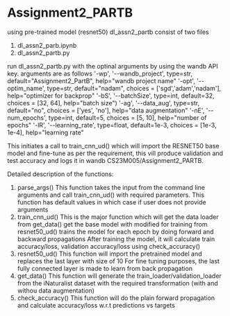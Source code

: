# Assignment2_PARTB
using pre-trained model (resnet50)
dl_assn2_partb consist of two files
1. dl_assn2_parb.ipynb
2. dl_assn2_partb.py

run dl_assn2_partb.py with the optinal arguments by using the wandb API key.
arguments are as follows
    '-wp', '--wandb_project', type=str, default="Assignment2_PartB", help="wandb project name"
    '-opt', '--optim_name', type=str, default="nadam", choices = ['sgd','adam','nadam'], help="optimizer for backprop"
    '-bS', '--batchSize', type=int, default=32, choices = [32, 64], help="batch size")
    '-ag', '--data_aug', type=str, default="no", choices = ['yes', 'no'], help="data augmentation"
    '-nE', '--num_epochs', type=int, default=5, choices = [5, 10], help="number of epochs"
    '-lR', '--learning_rate', type=float, default=1e-3, choices = [1e-3, 1e-4], help="learning rate"
    
This initiates a call to train_cnn_ud() which will import the RESNET50 base model and fine-tune as per the requirement, this vill produce validation and test accuracy and logs it in wandb CS23M005/Assignment2_PARTB.

Detailed description of the functions:
1. parse_args()
     This function takes the input from the command line arguments and call train_cnn_ud() with required parameters.
     This function has default values in which case if user does not provide arguments
2. train_cnn_ud()
     This is the major function which will get the data loader from get_data()
     get the base model with modified for training from resnet50_ud()
     trains the model for each epoch by doing forward and backward propagations
     After training the model, it will calculate train accuracy/loss, validation accuracy/loss using check_accuracy()
3. resnet50_ud()
     This function will import the pretrained model and replaces the last layer with size of 10
     For fine tuning purposes, the last fully connected layer is made to learn from back propagation
4. get_data()
     This function will generate the train_loader/validation_loader from the iNaturalist dataset with the required   transformation (with and withou data augmentation)
5. check_accuracy()
     This function will do the plain forward propagation and calculate accuracy/loss w.r.t predictions vs targets
